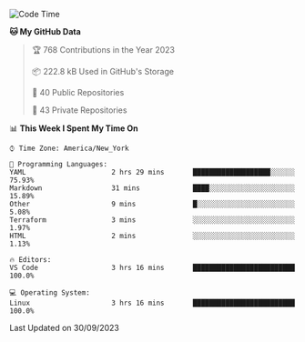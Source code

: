 <!--START_SECTION:waka-->
![Code Time](http://img.shields.io/badge/Code%20Time-219%20hrs%201%20min-blue)

**🐱 My GitHub Data** 

> 🏆 768 Contributions in the Year 2023
 > 
> 📦 222.8 kB Used in GitHub's Storage 
 > 
> 📜 40 Public Repositories 
 > 
> 🔑 43 Private Repositories  
 > 
📊 **This Week I Spent My Time On** 

```text
⌚︎ Time Zone: America/New_York

💬 Programming Languages: 
YAML                     2 hrs 29 mins       ███████████████████░░░░░░   75.93% 
Markdown                 31 mins             ████░░░░░░░░░░░░░░░░░░░░░   15.89% 
Other                    9 mins              █░░░░░░░░░░░░░░░░░░░░░░░░   5.08% 
Terraform                3 mins              ░░░░░░░░░░░░░░░░░░░░░░░░░   1.97% 
HTML                     2 mins              ░░░░░░░░░░░░░░░░░░░░░░░░░   1.13%

🔥 Editors: 
VS Code                  3 hrs 16 mins       █████████████████████████   100.0%

💻 Operating System: 
Linux                    3 hrs 16 mins       █████████████████████████   100.0%

```


 Last Updated on 30/09/2023
<!--END_SECTION:waka-->